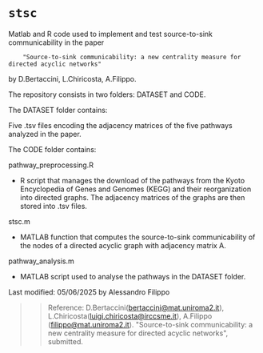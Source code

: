 `stsc` 
==========

Matlab and R code used to implement and test source-to-sink communicability in the paper

		"Source-to-sink communicability: a new centrality measure for directed acyclic networks" 

by D.Bertaccini, L.Chiricosta, A.Filippo.

The repository consists in two folders: DATASET and CODE.

The DATASET folder contains:

Five .tsv files encoding the adjacency matrices of the five pathways analyzed in the paper.

The CODE folder contains: 

pathway_preprocessing.R 	
- R script that manages the download of the pathways from the Kyoto Encyclopedia of Genes and Genomes (KEGG) and their reorganization into directed graphs. The adjacency matrices of the graphs are then stored into .tsv files.

stsc.m
- MATLAB function that computes the source-to-sink communicability of the nodes of a directed acyclic graph with adjacency matrix A. 

pathway_analysis.m
- MATLAB script used to analyse the pathways in the DATASET folder. 

Last modified: 05/06/2025 by Alessandro Filippo 

>> Reference:
>>  D.Bertaccini(bertaccini@mat.uniroma2.it), L.Chiricosta(luigi.chiricosta@irccsme.it), A.Filippo (filippo@mat.uniroma2.it). "Source-to-sink communicability: a new centrality measure for directed acyclic networks", submitted.
>> 

